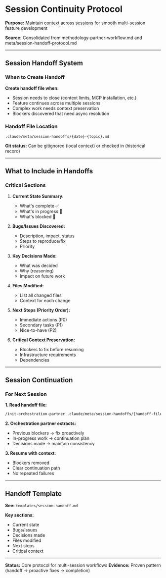 # Session Continuity Protocol

**Purpose:** Maintain context across sessions for smooth multi-session feature development

**Source:** Consolidated from methodology-partner-workflow.md and meta/session-handoff-protocol.md

---

## Session Handoff System

### When to Create Handoff

**Create handoff file when:**

- Session needs to close (context limits, MCP installation, etc.)
- Feature continues across multiple sessions
- Complex work needs context preservation
- Blockers discovered that need async resolution

### Handoff File Location

```
.claude/meta/session-handoffs/{date}-{topic}.md
```

**Git status:** Can be gitignored (local context) or checked in (historical record)

---

## What to Include in Handoffs

### Critical Sections

1. **Current State Summary:**
   - What's complete ✅
   - What's in progress 🔄
   - What's blocked 🚫

2. **Bugs/Issues Discovered:**
   - Description, impact, status
   - Steps to reproduce/fix
   - Priority

3. **Key Decisions Made:**
   - What was decided
   - Why (reasoning)
   - Impact on future work

4. **Files Modified:**
   - List all changed files
   - Context for each change

5. **Next Steps (Priority Order):**
   - Immediate actions (P0)
   - Secondary tasks (P1)
   - Nice-to-have (P2)

6. **Critical Context Preservation:**
   - Blockers to fix before resuming
   - Infrastructure requirements
   - Dependencies

---

## Session Continuation

### For Next Session

**1. Read handoff file:**

```bash
/init-orchestration-partner .claude/meta/session-handoffs/{handoff-file}.md
```

**2. Orchestration partner extracts:**

- Previous blockers → fix proactively
- In-progress work → continuation plan
- Decisions made → maintain consistency

**3. Resume with context:**

- Blockers removed
- Clear continuation path
- No repeated failures

---

## Handoff Template

**See:** `templates/session-handoff.md`

**Key sections:**

- Current state
- Bugs/issues
- Decisions made
- Files modified
- Next steps
- Critical context

---

**Status:** Core protocol for multi-session workflows
**Evidence:** Proven pattern (handoff → proactive fixes → completion)

